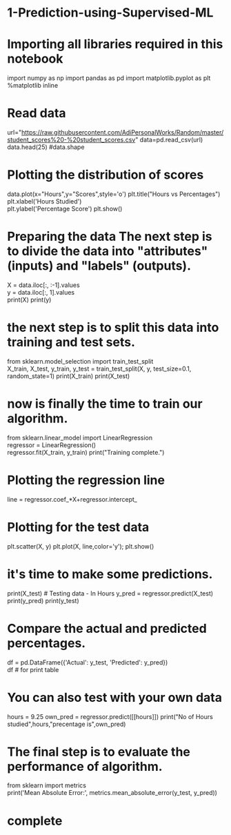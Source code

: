 # 1-Prediction-using-Supervised-ML
# Importing all libraries required in this notebook
import numpy as np
import pandas as pd
import matplotlib.pyplot as plt
%matplotlib inline
# Read data 
url="https://raw.githubusercontent.com/AdiPersonalWorks/Random/master/student_scores%20-%20student_scores.csv"
data=pd.read_csv(url)
data.head(25)
#data.shape
# Plotting the distribution of scores
data.plot(x="Hours",y="Scores",style='o')
plt.title("Hours vs Percentages")
plt.xlabel('Hours Studied')  
plt.ylabel('Percentage Score') 
plt.show()
# Preparing the data The next step is to divide the data into "attributes" (inputs) and "labels" (outputs).
X = data.iloc[:, :-1].values  
y = data.iloc[:, 1].values  
print(X)
print(y)
# the next step is to split this data into training and test sets.
from sklearn.model_selection import train_test_split  
X_train, X_test, y_train, y_test = train_test_split(X, y, 
                            test_size=0.1, random_state=1) 
print(X_train)
print(X_test)
# now is finally the time to train our algorithm.
from sklearn.linear_model import LinearRegression  
regressor = LinearRegression()  
regressor.fit(X_train, y_train) 
print("Training complete.")
# Plotting the regression line
line = regressor.coef_*X+regressor.intercept_
# Plotting for the test data
plt.scatter(X, y)
plt.plot(X, line,color='y');
plt.show()
# it's time to make some predictions.
print(X_test) # Testing data - In Hours
y_pred = regressor.predict(X_test)
print(y_pred)
print(y_test)
# Compare the actual and predicted percentages.
df = pd.DataFrame({'Actual': y_test, 'Predicted': y_pred})  
df # for print table
# You can also test with your own data
hours = 9.25
own_pred = regressor.predict([[hours]])
print("No of Hours studied",hours,"precentage is",own_pred)
# The final step is to evaluate the performance of algorithm.
from sklearn import metrics  
print('Mean Absolute Error:', 
      metrics.mean_absolute_error(y_test, y_pred)) 
# complete      
